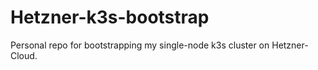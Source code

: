# Hetzner-k3s-bootstrap

Personal repo for bootstrapping my single-node k3s cluster on Hetzner-Cloud.
